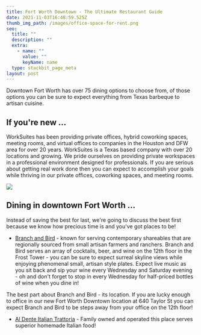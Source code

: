 ```yaml
---
title: Fort Worth Downtown - The Ultimate Restaurant Guide
date: 2021-11-03T16:48:59.525Z
thumb_img_path: /images/office-space-for-rent.png
seo:
  title: ""
  description: ""
  extra:
    - name: ""
      value: ""
      keyName: name
  type: stackbit_page_meta
layout: post
---
```

Downtown Fort Worth has over 75 dining options to choose from, of those options you can be sure to expect everything from Texas barbeque to artisan cuisine.

## If you're new ...

WorkSuites has been providing private offices, hybrid coworking spaces, meeting rooms, and virtual offices to companies in the Houston and DFW area for over 20 years. WorkSuites is a Texas based company with over 20 locations and growing. We pride ourselves on providing private workspaces in a professional environment designed for professionals. If you are serious about getting real work done then you can expect to accomplish your goals while thriving in our private offices, coworking spaces, and meeting rooms.

![](/images/office-space-for-rent-in-downtown-fort-worth.png)

## Dining in downtown Fort Worth ...

Instead of saving the best for last, we're going to discuss the best first because we know how precious time is and you've got places to be!

* [Branch and Bird](https://branchbirdfw.com/) - known for serving contemporary shareables that are regionally sourced from small artisan farmers and ranchers. Branch and Bird serves an array of cocktails, beer, and wine on the 12th floor in the Frost Tower - you can be sure to expect surreal skyline views while enjoying phenomenal small, artisan style plates. Expect live music as you sit back and sip your wine every Wednesday and Saturday evening - oh and don't forget to stop in every Wednesday for half-priced bottles of wine when you dine in!

The best part about Branch and Bird - its location. If you are lucky enough to office in our new Fort Worth Downtown location at 640 Taylor St you can expect Branch and Bird to be steps away from your office on the 12th floor!

* [Al Dente Italian Trattoria](https://al-dente-italian-trattoria.business.site/) - Family owned and operated this place serves superior homemade Italian food!